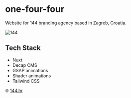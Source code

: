 # one-four-four

Website for 144 branding agency based in Zagreb, Croatia.

![144](https://github.com/snsa-kscc/one-four-four/assets/51080349/b5417be7-a173-459a-9427-471ad47e6310)

## Tech Stack

- Nuxt
- Decap CMS
- GSAP animations
- Shader animations
- Tailwind CSS

:globe_with_meridians: [144.hr](https://144.hr)
